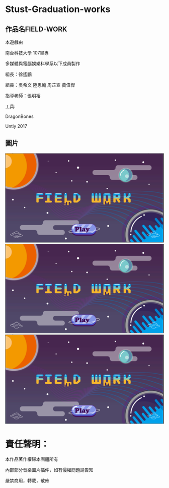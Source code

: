 # Stust-Graduation-works

## 作品名FIELD-WORK

本遊戲由

南台科技大學 107畢專

多媒體與電腦娛樂科學系以下成員製作

組長：徐遙鵬

組員：吳希文 陸思翰 周芷宣 黃偉傑

指導老師：張明裕

工具:

DragonBones

Untiy 2017

## 圖片

![00](https://github.com/PeterLukGit/Stust-Graduation-works/blob/master/00.PNG)
![01](https://github.com/PeterLukGit/Stust-Graduation-works/blob/master/00.PNG)
![02](https://github.com/PeterLukGit/Stust-Graduation-works/blob/master/00.PNG)

# 責任聲明：

本作品著作權歸本團體所有

內部部分音樂圖片插件，如有侵權問題請告知

嚴禁商用，轉載，散佈
